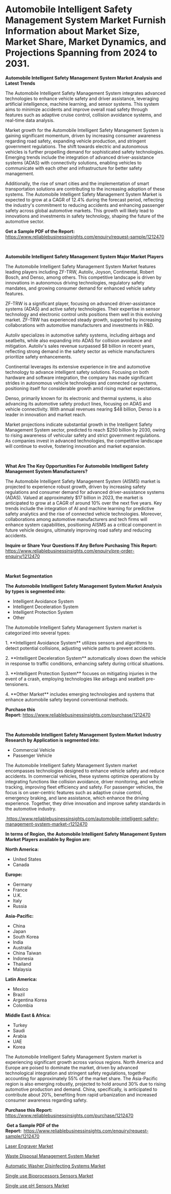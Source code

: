<p><h1>Automobile Intelligent Safety Management System Market Furnish Information about Market Size, Market Share, Market Dynamics, and Projections Spanning from 2024 to 2031.</h1></p><p><strong>Automobile Intelligent Safety Management System Market Analysis and Latest Trends</strong></p>
<p><p>The Automobile Intelligent Safety Management System integrates advanced technologies to enhance vehicle safety and driver assistance, leveraging artificial intelligence, machine learning, and sensor systems. This system aims to minimize accidents and improve overall road safety through features such as adaptive cruise control, collision avoidance systems, and real-time data analysis.</p><p>Market growth for the Automobile Intelligent Safety Management System is gaining significant momentum, driven by increasing consumer awareness regarding road safety, expanding vehicle production, and stringent government regulations. The shift towards electric and autonomous vehicles is further propelling demand for sophisticated safety technologies. Emerging trends include the integration of advanced driver-assistance systems (ADAS) with connectivity solutions, enabling vehicles to communicate with each other and infrastructure for better safety management.</p><p>Additionally, the rise of smart cities and the implementation of smart transportation solutions are contributing to the increasing adoption of these systems. The Automobile Intelligent Safety Management System Market is expected to grow at a CAGR of 12.4% during the forecast period, reflecting the industry's commitment to reducing accidents and enhancing passenger safety across global automotive markets. This growth will likely lead to innovations and investments in safety technology, shaping the future of the automotive sector.</p></p>
<p><strong>Get a Sample PDF of the Report:&nbsp;</strong> <a href="https://www.reliablebusinessinsights.com/enquiry/request-sample/1212470?utm_campaign=57&utm_medium=2&utm_source=Github&utm_content=ia&utm_term=06102024&utm_id=automobile-intelligent-safety-management-system">https://www.reliablebusinessinsights.com/enquiry/request-sample/1212470</a></p>
<p>&nbsp;</p>
<p><strong>Automobile Intelligent Safety Management System Major Market Players</strong></p>
<p><p>The Automobile Intelligent Safety Management System Market features leading players including ZF-TRW, Autoliv, Joyson, Continental, Robert Bosch, and Denso, among others. This competitive landscape is driven by innovations in autonomous driving technologies, regulatory safety mandates, and growing consumer demand for enhanced vehicle safety features.</p><p>ZF-TRW is a significant player, focusing on advanced driver-assistance systems (ADAS) and active safety technologies. Their expertise in sensor technology and electronic control units positions them well in this evolving market. ZF-TRW has experienced steady growth, supported by increasing collaborations with automotive manufacturers and investments in R&D.</p><p>Autoliv specializes in automotive safety systems, including airbags and seatbelts, while also expanding into ADAS for collision avoidance and mitigation. Autoliv's sales revenue surpassed $8 billion in recent years, reflecting strong demand in the safety sector as vehicle manufacturers prioritize safety enhancements.</p><p>Continental leverages its extensive experience in tire and automotive technology to advance intelligent safety solutions. Focusing on both hardware and software integration, the company has made significant strides in autonomous vehicle technologies and connected car systems, positioning itself for considerable growth amid rising market expectations.</p><p>Denso, primarily known for its electronic and thermal systems, is also advancing its automotive safety product lines, focusing on ADAS and vehicle connectivity. With annual revenues nearing $48 billion, Denso is a leader in innovation and market reach.</p><p>Market projections indicate substantial growth in the Intelligent Safety Management System sector, predicted to reach $250 billion by 2030, owing to rising awareness of vehicular safety and strict government regulations. As companies invest in advanced technologies, the competitive landscape will continue to evolve, fostering innovation and market expansion.</p></p>
<p>&nbsp;</p>
<p><strong>What Are The Key Opportunities For Automobile Intelligent Safety Management System Manufacturers?</strong></p>
<p><p>The Automobile Intelligent Safety Management System (AISMS) market is projected to experience robust growth, driven by increasing safety regulations and consumer demand for advanced driver-assistance systems (ADAS). Valued at approximately $17 billion in 2023, the market is anticipated to grow at a CAGR of around 10% over the next five years. Key trends include the integration of AI and machine learning for predictive safety analytics and the rise of connected vehicle technologies. Moreover, collaborations among automotive manufacturers and tech firms will enhance system capabilities, positioning AISMS as a critical component in future vehicle designs, ultimately improving road safety and reducing accidents.</p></p>
<p><strong>Inquire or Share Your Questions If Any Before Purchasing This Report:</strong> <a href="https://www.reliablebusinessinsights.com/enquiry/pre-order-enquiry/1212470?utm_campaign=57&utm_medium=2&utm_source=Github&utm_content=ia&utm_term=06102024&utm_id=automobile-intelligent-safety-management-system">https://www.reliablebusinessinsights.com/enquiry/pre-order-enquiry/1212470</a></p>
<p>&nbsp;</p>
<p><strong>Market Segmentation</strong></p>
<p><strong>The Automobile Intelligent Safety Management System Market Analysis by types is segmented into:</strong></p>
<p><ul><li>Intelligent Avoidance System</li><li>Intelligent Deceleration System</li><li>Intelligent Protection System</li><li>Other</li></ul></p>
<p><p>The Automobile Intelligent Safety Management System market is categorized into several types: </p><p>1. **Intelligent Avoidance System** utilizes sensors and algorithms to detect potential collisions, adjusting vehicle paths to prevent accidents.</p><p>  </p><p>2. **Intelligent Deceleration System** automatically slows down the vehicle in response to traffic conditions, enhancing safety during critical situations.</p><p>3. **Intelligent Protection System** focuses on mitigating injuries in the event of a crash, employing technologies like airbags and seatbelt pre-tensioners.</p><p>4. **Other Market** includes emerging technologies and systems that enhance automobile safety beyond conventional methods.</p></p>
<p><strong>Purchase this Report:&nbsp;</strong><a href="https://www.reliablebusinessinsights.com/purchase/1212470?utm_campaign=57&utm_medium=2&utm_source=Github&utm_content=ia&utm_term=06102024&utm_id=automobile-intelligent-safety-management-system">https://www.reliablebusinessinsights.com/purchase/1212470</a></p>
<p>&nbsp;</p>
<p><strong>The Automobile Intelligent Safety Management System Market Industry Research by Application is segmented into:</strong></p>
<p><ul><li>Commercial Vehicle</li><li>Passenger Vehicle</li></ul></p>
<p><p>The Automobile Intelligent Safety Management System market encompasses technologies designed to enhance vehicle safety and reduce accidents. In commercial vehicles, these systems optimize operations by integrating functions like collision avoidance, driver monitoring, and vehicle tracking, improving fleet efficiency and safety. For passenger vehicles, the focus is on user-centric features such as adaptive cruise control, emergency braking, and lane assistance, which enhance the driving experience. Together, they drive innovation and improve safety standards in the automotive industry.</p></p>
<p><a href="https://www.reliablebusinessinsights.com/automobile-intelligent-safety-management-system-market-r1212470?utm_campaign=57&utm_medium=2&utm_source=Github&utm_content=ia&utm_term=06102024&utm_id=automobile-intelligent-safety-management-system">&nbsp;https://www.reliablebusinessinsights.com/automobile-intelligent-safety-management-system-market-r1212470</a></p>
<p><strong>In terms of Region, the Automobile Intelligent Safety Management System Market Players available by Region are:</strong></p>
<p>
    <p> <strong> North America: </strong>
        <ul>
            <li>United States</li>
            <li>Canada</li>
        </ul>
        </p> 
    <p> <strong> Europe: </strong>
        <ul>
            <li>Germany</li>
            <li>France</li>
            <li>U.K.</li>
            <li>Italy</li>
            <li>Russia</li>
        </ul>
        </p> 
    <p> <strong> Asia-Pacific: </strong>
        <ul>
            <li>China</li>
            <li>Japan</li>
            <li>South Korea</li>
            <li>India</li>
            <li>Australia</li>
            <li>China Taiwan</li>
            <li>Indonesia</li>
            <li>Thailand</li>
            <li>Malaysia</li>
        </ul>
        </p> 
    <p> <strong> Latin America: </strong>
        <ul>
            <li>Mexico</li>
            <li>Brazil</li>
            <li>Argentina Korea</li>
            <li>Colombia</li>
        </ul>
        </p> 
    <p> <strong> Middle East & Africa: </strong>
        <ul>
            <li>Turkey</li>
            <li>Saudi</li>
            <li>Arabia</li>
            <li>UAE</li>
            <li>Korea</li>
        </ul>
    </p>
    </p>
<p><p>The Automobile Intelligent Safety Management System market is experiencing significant growth across various regions. North America and Europe are poised to dominate the market, driven by advanced technological integration and stringent safety regulations, together accounting for approximately 55% of the market share. The Asia-Pacific region is also emerging robustly, projected to hold around 30% due to rising automotive production and demand. China, specifically, is anticipated to contribute about 20%, benefiting from rapid urbanization and increased consumer awareness regarding safety.</p></p>
<p><strong>Purchase this Report: </strong><a href="https://www.reliablebusinessinsights.com/purchase/1212470?utm_campaign=57&utm_medium=2&utm_source=Github&utm_content=ia&utm_term=06102024&utm_id=automobile-intelligent-safety-management-system">https://www.reliablebusinessinsights.com/purchase/1212470</a></p>
<p>&nbsp;<strong>Get a Sample PDF of the Report:&nbsp;&nbsp;</strong><a href="https://www.reliablebusinessinsights.com/enquiry/request-sample/1212470?utm_campaign=57&utm_medium=2&utm_source=Github&utm_content=ia&utm_term=06102024&utm_id=automobile-intelligent-safety-management-system">https://www.reliablebusinessinsights.com/enquiry/request-sample/1212470</a></p>
<p><strong></strong></p>
<p><p><a href="https://www.linkedin.com/pulse/laser-engraver-market-emerging-trends-future-prospects-ejrke?utm_campaign=57&utm_medium=2&utm_source=Github&utm_content=ia&utm_term=06102024&utm_id=automobile-intelligent-safety-management-system">Laser Engraver Market</a></p><p><a href="https://github.com/malandranz3ggo/Market-Research-Report-List-1/blob/main/waste-disposal-management-system-market.md?utm_campaign=57&utm_medium=2&utm_source=Github&utm_content=ia&utm_term=06102024&utm_id=automobile-intelligent-safety-management-system">Waste Disposal Management System Market</a></p><p><a href="https://github.com/gailasejs/Market-Research-Report-List-1/blob/main/automatic-washer-disinfecting-systems-market.md?utm_campaign=57&utm_medium=2&utm_source=Github&utm_content=ia&utm_term=06102024&utm_id=automobile-intelligent-safety-management-system">Automatic Washer Disinfecting Systems Market</a></p><p><a href="https://issuu.com/reportprime-2/docs/single-use-bioprocessors-sensors-ma_bce4dcff4cd24e?utm_campaign=57&utm_medium=2&utm_source=Github&utm_content=ia&utm_term=06102024&utm_id=automobile-intelligent-safety-management-system">Single use Bioprocessors Sensors Market</a></p><p><a href="https://issuu.com/reportprime-2/docs/single-use-ph-sensors-market-size-2_2145f50f9de970?utm_campaign=57&utm_medium=2&utm_source=Github&utm_content=ia&utm_term=06102024&utm_id=automobile-intelligent-safety-management-system">Single use pH Sensors Market</a></p></p>